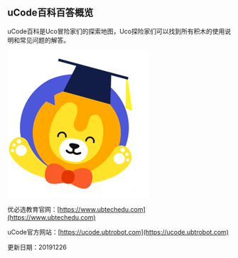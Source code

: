 ## uCode百科百答概览
uCode百科是Uco冒险家们的探索地图，Uco探险家们可以找到所有积木的使用说明和常见问题的解答。

![](../../assets/images/course-zh/course1/001.png)

优必选教育官网：[https://www.ubtechedu.com](https://www.ubtechedu.com) 

uCode官方网站：[https://ucode.ubtrobot.com](https://ucode.ubtrobot.com)

更新日期：20191226